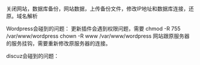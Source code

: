 关闭网站，数据库备份，网站数据，上传备份文件，修改IP地址和数据库连接，还原。域名解析

Wordpress会碰到的问题：
更新插件会遇到权限问题，需要
chmod -R 755 /var/www/wordpress
chown -R www /var/www/wordpress
网站跟原服务器的服务挂钩，需要重新修改原服务器的连接。

discuz会碰到的问题：
